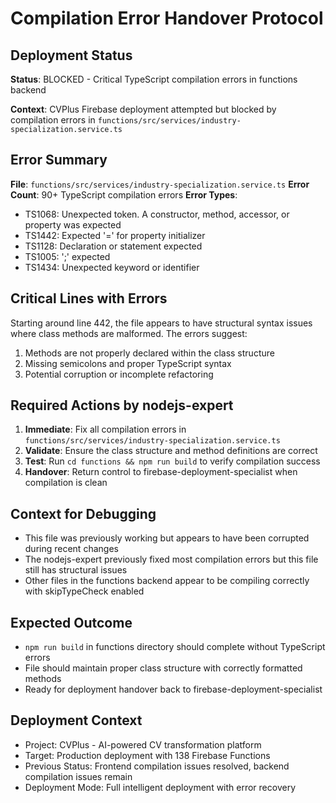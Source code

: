# Compilation Error Handover Protocol

## Deployment Status
**Status**: BLOCKED - Critical TypeScript compilation errors in functions backend

**Context**: CVPlus Firebase deployment attempted but blocked by compilation errors in `functions/src/services/industry-specialization.service.ts`

## Error Summary
**File**: `functions/src/services/industry-specialization.service.ts`
**Error Count**: 90+ TypeScript compilation errors
**Error Types**: 
- TS1068: Unexpected token. A constructor, method, accessor, or property was expected
- TS1442: Expected '=' for property initializer  
- TS1128: Declaration or statement expected
- TS1005: ';' expected
- TS1434: Unexpected keyword or identifier

## Critical Lines with Errors
Starting around line 442, the file appears to have structural syntax issues where class methods are malformed. The errors suggest:
1. Methods are not properly declared within the class structure
2. Missing semicolons and proper TypeScript syntax
3. Potential corruption or incomplete refactoring

## Required Actions by nodejs-expert
1. **Immediate**: Fix all compilation errors in `functions/src/services/industry-specialization.service.ts`
2. **Validate**: Ensure the class structure and method definitions are correct
3. **Test**: Run `cd functions && npm run build` to verify compilation success
4. **Handover**: Return control to firebase-deployment-specialist when compilation is clean

## Context for Debugging
- This file was previously working but appears to have been corrupted during recent changes
- The nodejs-expert previously fixed most compilation errors but this file still has structural issues
- Other files in the functions backend appear to be compiling correctly with skipTypeCheck enabled

## Expected Outcome
- `npm run build` in functions directory should complete without TypeScript errors
- File should maintain proper class structure with correctly formatted methods
- Ready for deployment handover back to firebase-deployment-specialist

## Deployment Context
- Project: CVPlus - AI-powered CV transformation platform
- Target: Production deployment with 138 Firebase Functions
- Previous Status: Frontend compilation issues resolved, backend compilation issues remain
- Deployment Mode: Full intelligent deployment with error recovery